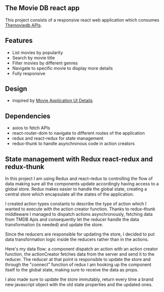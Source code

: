 ## The Movie DB react app

This project consists of a responsive react web application which consumes [Themoviedb APIs](https://www.themoviedb.org/documentation/api).

## Features

- List movies by popularity
- Search by movie title
- Filter movies by different genres
- Navigate to specific movie to display more details
- Fully responsive

## Design

- inspired by [Movie Application UI Details](https://dribbble.com/shots/2786747-Movie-Application-UI-Details)

## Dependencies

- axios to fetch APIs
- react-router-dom to navigate to different routes of the application
- redux and react-redux for state management
- redux-thunk to handle asynchronous code in action creators

## State management with Redux react-redux and redux-thunk

In this project I am using Redux and react-redux to controlling the flow of data making sure all the components update accordingly having access to a global store.
Redux makes easier to handle the global state, creating a central store which encapsulate all the states of the application.

I created action types constants to describe the type of action which I wanted to execute with the action creator function. Thanks to redux-thunk middleware I managed to dispatch actions asynchronously, fetching data from TMDB Apis and consequently let the reducer handle the data transformation (is needed) and update the store.

Since the reducers are responsible for updating the store, I decided to put data transformation logic inside the reducers rather than in the actions.

Here's my data flow: a component dispatch an action with an action creator function, the actionCreator fetches data from the server and send it to the reducer. The reducer at that point is responsible to update the store and through the "connect" function of redux I am hooking up the component itself to the global state, making sure to receive the data as props. 

I also made sure to update the store immutably, return every time a brand new javascript object with the old state properties and the updated ones.


